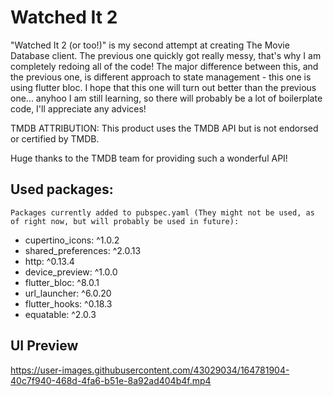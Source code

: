 # Watched It 2

"Watched It 2 (or too!)" is my second attempt at creating The Movie Database client. The previous one quickly got really messy, that's why I am completely redoing all of the code! The major difference between this, and the previous one, is different approach to state management - this one is using flutter bloc. I hope that this one will turn out better than the previous one... anyhoo I am still learning, so there will probably be a lot of boilerplate code, I'll appreciate any advices!

TMDB ATTRIBUTION:
This product uses the TMDB API but is not endorsed or certified by TMDB.

Huge thanks to the TMDB team for providing such a wonderful API!

## Used packages: 
    Packages currently added to pubspec.yaml (They might not be used, as of right now, but will probably be used in future):
  * cupertino_icons: ^1.0.2
  * shared_preferences: ^2.0.13
  * http: ^0.13.4
  * device_preview: ^1.0.0
  * flutter_bloc: ^8.0.1
  * url_launcher: ^6.0.20
  * flutter_hooks: ^0.18.3
  * equatable: ^2.0.3

## UI Preview

https://user-images.githubusercontent.com/43029034/164781904-40c7f940-468d-4fa6-b51e-8a92ad404b4f.mp4

